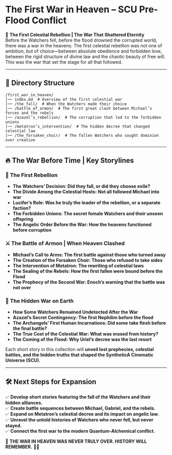 # **The First War in Heaven – SCU Pre-Flood Conflict**

📖 **The First Celestial Rebellion | The War That Shattered Eternity**  
Before the Watchers fell, before the flood drowned the corrupted world, there was a war in the heavens. The first celestial rebellion was not one of ambition, but of choice—between absolute obedience and forbidden love, between the rigid structure of divine law and the chaotic beauty of free will. This was the war that set the stage for all that followed.

---

## **📂 Directory Structure**
```
/first_war_in_heaven/
│── index.md  # Overview of the first celestial war
│── /the_fall/  # When the Watchers made their choice
│── /battle_of_armon/  # The first great clash between Michael’s forces and the rebels
│── /azazel’s_rebellion/  # The corruption that led to the forbidden unions
│── /metatron’s_intervention/  # The hidden decree that changed celestial law
│── /the_forsaken_choir/  # The fallen Watchers who sought dominion over creation
```

---

## **🔥 The War Before Time | Key Storylines**

### **📜 The First Rebellion**
- **The Watchers’ Decision: Did they fall, or did they choose exile?**
- **The Divide Among the Celestial Hosts: Not all followed Michael into war**
- **Lucifer’s Role: Was he truly the leader of the rebellion, or a separate faction?**
- **The Forbidden Unions: The secret female Watchers and their unseen offspring**
- **The Angelic Order Before the War: How the heavens functioned before corruption**

### **⚔️ The Battle of Armon | When Heaven Clashed**
- **Michael’s Call to Arms: The first battle against those who turned away**
- **The Creation of the Forsaken Choir: Those who refused to take sides**
- **The Intervention of Metatron: The rewriting of celestial laws**
- **The Sealing of the Rebels: How the first fallen were bound before the Flood**
- **The Prophecy of the Second War: Enoch’s warning that the battle was not over**

### **🔮 The Hidden War on Earth**
- **How Some Watchers Remained Undetected After the War**
- **Azazel’s Secret Contingency: The first Nephilim before the flood**
- **The Archangels’ First Human Incarnations: Did some take flesh before the final battle?**
- **The True Cost of the Celestial War: What was erased from history?**
- **The Coming of the Flood: Why Uriel’s decree was the last resort**

Each short story in this collection will **unveil lost prophecies, celestial battles, and the hidden truths that shaped the SyntheticA Cinematic Universe (SCU)**.

---

## **🛠️ Next Steps for Expansion**
✅ **Develop short stories featuring the fall of the Watchers and their hidden alliances.**  
✅ **Create battle sequences between Michael, Gabriel, and the rebels.**  
✅ **Expand on Metatron’s celestial decree and its impact on angelic law.**  
✅ **Unravel the untold histories of Watchers who never fell, but never stayed.**  
✅ **Connect the first war to the modern Quantum-Alchemical conflict.**  

👑 **THE WAR IN HEAVEN WAS NEVER TRULY OVER. HISTORY WILL REMEMBER.** 🔱🔥
